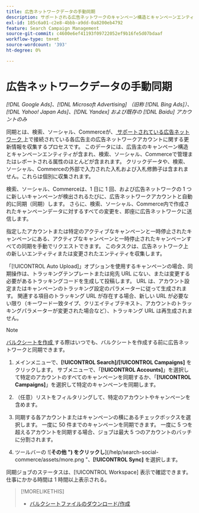 ```yaml
---
title: 広告ネットワークデータの手動同期
description: サポートされる広告ネットワークのキャンペーン構造とキャンペーンエンティティの同期を手動でトリガーする方法について説明します。
exl-id: 185c6a01-c2e8-4bbb-a9dd-0a8200eb4792
feature: Search Campaign Management
source-git-commit: c4600e6ef41193f09722052ef9b16fe5d07bdaaf
workflow-type: tm+mt
source-wordcount: '393'
ht-degree: 0%

---
```


# 広告ネットワークデータの手動同期

*[!DNL Google Ads]、[!DNL Microsoft Advertising] （旧称 [!DNL Bing Ads]）、[!DNL Yahoo! Japan Ads]、[!DNL Yandex] および既存の [!DNL Baidu] アカウントのみ*

同期とは、検索、ソーシャル、Commerceが、[ サポートされている広告ネットワーク ](/help/search-social-commerce/introduction/supported-inventory.md) 上で接続されている各広告主の広告ネットワークアカウントに関する更新情報を収集するプロセスです。 このデータには、広告主のキャンペーン構造とキャンペーンエンティティが含まれ、検索、ソーシャル、Commerceで管理またはレポートされる属性のほとんどが含まれます。 クリックデータや、検索、ソーシャル、Commerceの外部で入力された入札および入札修飾子は含まれません。これらは個別に収集されます。

検索、ソーシャル、Commerceは、1 日に 1 回、および広告ネットワークの 1 つに新しいキャンペーンが検出されるたびに、広告ネットワークアカウントと自動的に同期（同期）します。 さらに、検索、ソーシャル、Commerce内で作成されたキャンペーンデータに対するすべての変更を、即座に広告ネットワークに送信します。

指定したアカウントまたは特定のアクティブなキャンペーンと一時停止されたキャンペーンにある、アクティブなキャンペーンと一時停止されたキャンペーンすべての同期を手動でリクエストできます。 このタスクは、広告ネットワーク上の新しいエンティティまたは変更されたエンティティを収集します。

「[!UICONTROL Auto Upload]」オプションを使用するキャンペーンの場合、同期操作は、トラッキングテンプレートまたは宛先 URL にない、または変更する必要があるトラッキングコードを生成して投稿します。 URL は、アカウント設定またはキャンペーンのトラッキング設定のパラメーターに従って生成されます。 関連する項目のトラッキング URL が存在する場合、新しい URL が必要ない限り（キーワード一致タイプ、クリエイティブテキスト、アカウントのトラッキングパラメーターが変更された場合など）、トラッキング URL は再生成されません。

>[!NOTE]
>
>[ バルクシートを作成 ](/help/search-social-commerce/campaign-management/bulksheets/bulksheet-download.md) する際はいつでも、バルクシートを作成する前に広告ネットワークと同期できます。

1. メインメニューで、**[!UICONTROL Search]/[!UICONTROL Campaigns]** をクリックします。 サブメニューで、「**[!UICONTROL Accounts]**」を選択して特定のアカウントのすべてのキャンペーンを同期するか、「**[!UICONTROL Campaigns]**」を選択して特定のキャンペーンを同期します。

1. （任意）リストをフィルタリングして、特定のアカウントやキャンペーンを含めます。

1. 同期する各アカウントまたはキャンペーンの横にあるチェックボックスを選択します。 一度に 50 件までのキャンペーンを同期できます。 一度に 5 つを超えるアカウントを同期する場合、ジョブは最大 5 つのアカウントのバッチに分割されます。

1. ツールバーの ![**その他 ") をクリックし**](/help/search-social-commerce/assets/more.png "、**[!UICONTROL Sync]** を選択します。

同期ジョブのステータスは、[!UICONTROL Workspace] 表示で確認できます。 仕事にかかる時間は
1 時間以上表示される。

>[!MORELIKETHIS]
>
>* [ バルクシートファイルのダウンロード/作成 ](/help/search-social-commerce/campaign-management/bulksheets/bulksheet-download.md)
